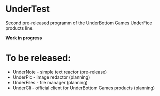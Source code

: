 # UnderTest
Second pre-released programm of the UnderBottom Games UnderFice products line.

**Work in progress**

# To be released:

- UnderNote - simple text reactor (pre-release)
- UnderPic - image redactor (planning)
- UnderFiles - file manager (planning)
- UnderCli - official client for UnderBottom Games products (planning)
